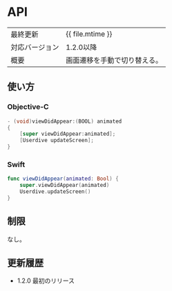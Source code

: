 # API

|                |                              |
|:---------------|:-----------------------------|
| 最終更新       | {{ file.mtime }}             |
| 対応バージョン | 1.2.0以降                    |
| 概要           | 画面遷移を手動で切り替える。 |

## 使い方

### Objective-C

```objective-c
- (void)viewDidAppear:(BOOL) animated
{
    [super viewDidAppear:animated];
    [Userdive updateScreen];
}
```

### Swift

```swift
func viewDidAppear(animated: Bool) {
    super.viewDidAppear(animated)
    Userdive.updateScreen()
}
```

## 制限

なし。

## 更新履歴

- 1.2.0 最初のリリース
